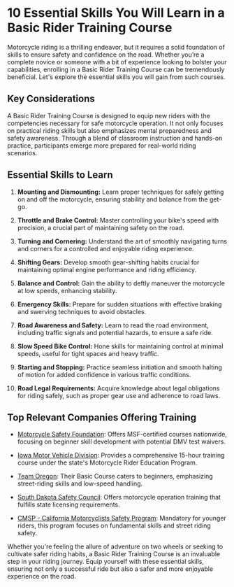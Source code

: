 # 10 Essential Skills You Will Learn in a Basic Rider Training Course

Motorcycle riding is a thrilling endeavor, but it requires a solid foundation of skills to ensure safety and confidence on the road. Whether you’re a complete novice or someone with a bit of experience looking to bolster your capabilities, enrolling in a Basic Rider Training Course can be tremendously beneficial. Let's explore the essential skills you will gain from such courses.

## Key Considerations

A Basic Rider Training Course is designed to equip new riders with the competencies necessary for safe motorcycle operation. It not only focuses on practical riding skills but also emphasizes mental preparedness and safety awareness. Through a blend of classroom instruction and hands-on practice, participants emerge more prepared for real-world riding scenarios.

## Essential Skills to Learn

1. **Mounting and Dismounting:** Learn proper techniques for safely getting on and off the motorcycle, ensuring stability and balance from the get-go.

2. **Throttle and Brake Control:** Master controlling your bike's speed with precision, a crucial part of maintaining safety on the road.

3. **Turning and Cornering:** Understand the art of smoothly navigating turns and corners for a controlled and enjoyable riding experience.

4. **Shifting Gears:** Develop smooth gear-shifting habits crucial for maintaining optimal engine performance and riding efficiency.

5. **Balance and Control:** Gain the ability to deftly maneuver the motorcycle at low speeds, enhancing stability.

6. **Emergency Skills:** Prepare for sudden situations with effective braking and swerving techniques to avoid obstacles.

7. **Road Awareness and Safety:** Learn to read the road environment, including traffic signals and potential hazards, to ensure a safe ride.

8. **Slow Speed Bike Control:** Hone skills for maintaining control at minimal speeds, useful for tight spaces and heavy traffic.

9. **Starting and Stopping:** Practice seamless initiation and smooth halting of motion for added confidence in various traffic conditions.

10. **Road Legal Requirements:** Acquire knowledge about legal obligations for riding safely, such as proper gear use and adherence to road laws.

## Top Relevant Companies Offering Training

- [Motorcycle Safety Foundation](/dir/motorcycle_safety_foundation): Offers MSF-certified courses nationwide, focusing on beginner skill development with potential DMV test waivers.

- [Iowa Motor Vehicle Division](/dir/iowa_motor_vehicle_division): Provides a comprehensive 15-hour training course under the state's Motorcycle Rider Education Program.

- [Team Oregon](/dir/team_oregon): Their Basic Course caters to beginners, emphasizing street-riding skills and low-speed handling.

- [South Dakota Safety Council](/dir/south_dakota_safety_council): Offers motorcycle operation training that fulfills state licensing requirements.

- [CMSP - California Motorcyclists Safety Program](/dir/cmsp_-_california_motorcyclists_safety_program): Mandatory for younger riders, this program focuses on fundamental skills and street riding safety.

Whether you're feeling the allure of adventure on two wheels or seeking to cultivate safer riding habits, a Basic Rider Training Course is an invaluable step in your riding journey. Equip yourself with these essential skills, ensuring not only a successful ride but also a safer and more enjoyable experience on the road.